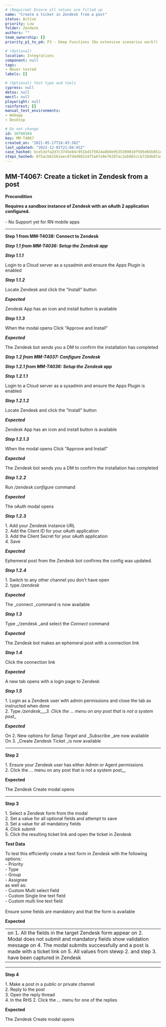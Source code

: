 ```yaml
---
# (Required) Ensure all values are filled up
name: "Create a ticket in Zendesk from a post"
status: Active
priority: Low
folder: Zendesk
authors: ""
team_ownership: []
priority_p1_to_p4: P3 - Deep Functions (Do extensive scenarios work?)

# (Optional)
location: Integrations
component: null
tags: 
- Never tested
labels: []

# (Optional) Test type and tools
cypress: null
detox: null
mmctl: null
playwright: null
rainforest: []
manual_test_environments: 
- Webapp
- Desktop

# Do not change
id: 10760164
key: MM-T4067
created_on: "2021-05-17T16:45:36Z"
last_updated: "2022-12-01T21:04:45Z"
case_hashed: bce53efa2d7c3745e84c951bd375024a8b0e9535399018f505d65b051db81a040bc275d4768babb6d6399ae68c2d8a62
steps_hashed: 075acb61561eec8fd4486524f5a6fa9e76297ac2ab865ccb7284b87ac1af98a25fd6dbc324889d724e6e5ca0b444cc0f
---
```


<!-- (Auto-generated) Based on frontmatter's "key" and "name" -->

## MM-T4067: Create a ticket in Zendesk from a post

**Precondition**

**Requires a sandbox instance of Zendesk with an oAuth 2 application configured.**\
\
\- No Support yet for RN mobile apps

---

**Step 1 from MM-T4038: Connect to Zendesk**

<!-- (Auto-generated) Note: Steps 1.1 to 1.5 should not be updated here. Instead, modify directly to the referenced MM-T4038 test case. -->

_**Step 1.1 from MM-T4036: Setup the Zendesk app**_

<!-- (Auto-generated) Note: Steps 1.1.1 to 1.1.3 should not be updated here. Instead, modify directly to the referenced MM-T4036 test case. -->

_**Step 1.1.1**_

Login to a Cloud server as a sysadmin and ensure the Apps Plugin is enabled

_**Step 1.1.2**_

Locate Zendesk and click the "Install" button

_**Expected**_

Zendesk App has an icon and install button is available

_**Step 1.1.3**_

When the modal opens Click "Approve and Install"

_**Expected**_

The Zendesk bot sends you a DM to confirm the installation has completed

_**Step 1.2 from MM-T4037: Configure Zendesk**_

<!-- (Auto-generated) Note: Steps 1.2.1 to 1.2.4 should not be updated here. Instead, modify directly to the referenced MM-T4037 test case. -->

_**Step 1.2.1 from MM-T4036: Setup the Zendesk app**_

<!-- (Auto-generated) Note: Steps 1.2.1.1 to 1.2.1.3 should not be updated here. Instead, modify directly to the referenced MM-T4036 test case. -->

_**Step 1.2.1.1**_

Login to a Cloud server as a sysadmin and ensure the Apps Plugin is enabled

_**Step 1.2.1.2**_

Locate Zendesk and click the "Install" button

_**Expected**_

Zendesk App has an icon and install button is available

_**Step 1.2.1.3**_

When the modal opens Click "Approve and Install"

_**Expected**_

The Zendesk bot sends you a DM to confirm the installation has completed

_**Step 1.2.2**_

Run _/zendesk configure_ command

_**Expected**_

The oAuth modal opens

_**Step 1.2.3**_

1\. Add your Zendesk instance URL\
2\. Add the Client ID for your oAuth application\
3\. Add the Client Secret for your oAuth application\
4\. Save

_**Expected**_

Ephemeral post from the Zendesk bot confirms the config was updated.

_**Step 1.2.4**_

1\. Switch to any other channel you don't have open\
2\. type _/zendesk_

_**Expected**_

The \_connect \_command is now available

_**Step 1.3**_

Type \_/zendesk \_and select the _Connect_ command

_**Expected**_

The Zendesk bot makes an ephemeral post with a connection link

_**Step 1.4**_

Click the connection link

_**Expected**_

A new tab opens with a login page to Zendesk

_**Step 1.5**_

1\. Login as a Zendesk user with admin permissions and close the tab as instructed when done\
2\. Type _/zendesk\_\_\_3. Click the ... menu on any post that is not a system post_\_

_**Expected**_

On 2. New options for _Setup Target_ and \_Subscribe \_are now available\
On 3. \_Create Zendesk Ticket \_is now available

---

**Step 2**

1\. Ensure your Zendesk user has either Admin or Agent permissions\
2\. Click the ... menu on any post that is not a system post\_\_

**Expected**

The Zendesk Create modal opens

---

**Step 3**

1\. Select a Zendesk form from the modal\
2\. Set a value for all optional fields and attempt to save\
3\. Set a value for all mandatory fields\
4\. Click submit\
5\. Click the resulting ticket link and open the ticket in Zendesk

**Test Data**

To test this efficiently create a test form in Zendesk with the following options:\
\- Priority\
\- Type\
\- Group\
\- Assignee\
as well as:\
\- Custom Multi select field\
\- Custom Single line text field\
\- Custom multi line text field\
\
Ensure some fields are mandatory and that the form is available

**Expected**

|                                                                                                                                                                                                                                                                                     |
| ----------------------------------------------------------------------------------------------------------------------------------------------------------------------------------------------------------------------------------------------------------------------------------- |
| on 1. All the fields in the target Zendesk form appear on 2. Modal does not submit and mandatory fields show validation message on 4. The modal submits successfully and a post is made with a ticket link on 5. All values from stewp 2. and step 3. have been captured in Zendesk |

---

**Step 4**

1\. Make a post in a public or private channel\
2\. Reply to the post\
3\. Open the reply thread\
4\. In the RHS 2. Click the ... menu for one of the replies

**Expected**

The Zendesk Create modal opens
